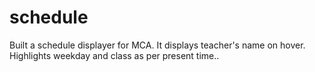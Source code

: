 # schedule
Built a schedule displayer for MCA. It displays teacher's name on hover. Highlights weekday and class as per present time..

